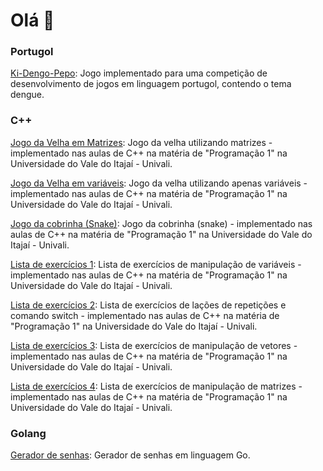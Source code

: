 # Olá 👋

### Portugol

[Ki-Dengo-Pepo](https://github.com/thisrenan/Ki-dengu-pepo): Jogo implementado para uma competição de desenvolvimento de jogos em linguagem portugol, contendo o tema dengue.

### C++

[Jogo da Velha em Matrizes](https://github.com/thisrenan/TicTacToeMatrixConsoleCpp): Jogo da velha utilizando matrizes - implementado nas aulas de C++ na matéria de "Programação 1" na Universidade do Vale do Itajaí - Univali.

[Jogo da Velha em variáveis](https://github.com/thisrenan/TicTacToeConsoleCpp): Jogo da velha utilizando apenas variáveis - implementado nas aulas de C++ na matéria de "Programação 1" na Universidade do Vale do Itajaí - Univali.

[Jogo da cobrinha (Snake)](https://github.com/thisrenan/SnakeConsoleCpp): Jogo da cobrinha (snake) - implementado nas aulas de C++ na matéria de "Programação 1" na Universidade do Vale do Itajaí - Univali.

[Lista de exercícios 1](https://github.com/thisrenan/FirstLegPracticeCpp): Lista de exercícios de manipulação de variáveis - implementado nas aulas de C++ na matéria de "Programação 1" na Universidade do Vale do Itajaí - Univali.

[Lista de exercícios 2](https://github.com/thisrenan/SecondLegPracticeCpp): Lista de exercícios de lações de repetições e comando switch - implementado nas aulas de C++ na matéria de "Programação 1" na Universidade do Vale do Itajaí - Univali.

[Lista de exercícios 3](https://github.com/thisrenan/ThirdLegPracticeCpp): Lista de exercícios de manipulação de vetores - implementado nas aulas de C++ na matéria de "Programação 1" na Universidade do Vale do Itajaí - Univali.

[Lista de exercícios 4](https://github.com/thisrenan/FourthLegPracticeCpp): Lista de exercícios de manipulação de matrizes - implementado nas aulas de C++ na matéria de "Programação 1" na Universidade do Vale do Itajaí - Univali.

### Golang

[Gerador de senhas](https://github.com/thisrenan/PasswordGenerator): Gerador de senhas em linguagem Go.

<!--
**thisrenan/thisrenan** is a ✨ _special_ ✨ repository because its `README.md` (this file) appears on your GitHub profile.

Here are some ideas to get you started:

- 🔭 I’m currently working on ...
- 🌱 I’m currently learning ...
- 👯 I’m looking to collaborate on ...
- 🤔 I’m looking for help with ...
- 💬 Ask me about ...
- 📫 How to reach me: ...
- 😄 Pronouns: ...
- ⚡ Fun fact: ...
-->
